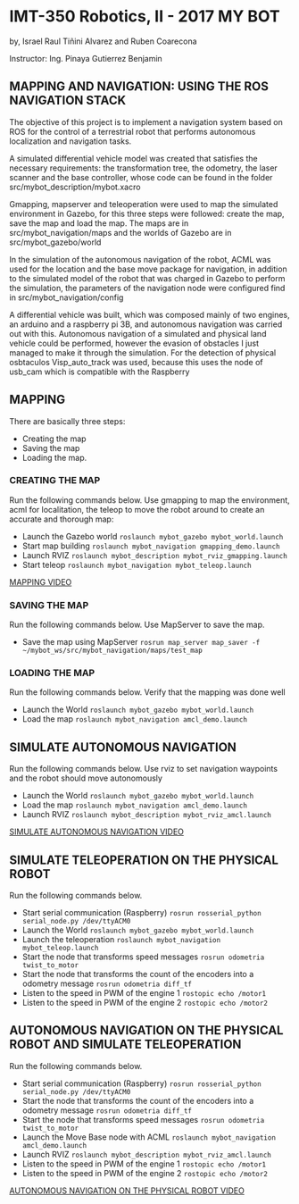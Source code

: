 IMT-350 Robotics, II - 2017 MY BOT
========================
by, Israel Raul Tiñini Alvarez and Ruben Coarecona

Instructor: Ing. Pinaya Gutierrez Benjamin

## MAPPING AND NAVIGATION: USING THE ROS NAVIGATION STACK
The objective of this project is to implement a navigation system based on ROS for the control of a terrestrial robot that performs autonomous localization and navigation tasks.

A simulated differential vehicle model was created that satisfies the necessary requirements: the transformation tree, the odometry, the laser scanner and the base controller, whose code can be found in the folder src/mybot_description/mybot.xacro

Gmapping, mapserver and teleoperation were used to map the simulated environment in Gazebo, for this three steps were followed: create the map, save the map and load the map. The maps are in src/mybot_navigation/maps and the worlds of Gazebo are in src/mybot_gazebo/world

In the simulation of the autonomous navigation of the robot, ACML was used for the location and the base move package for navigation, in addition to the simulated model of the robot that was charged in Gazebo to perform the simulation, the parameters of the navigation node were configured find in src/mybot_navigation/config

A differential vehicle was built, which was composed mainly of two engines, an arduino and a raspberry pi 3B, and autonomous navigation was carried out with this. Autonomous navigation of a simulated and physical land vehicle could be performed, however the evasion of obstacles I just managed to make it through the simulation. For the detection of physical osbtaculos Visp_auto_track was used, because this uses the node of usb_cam which is compatible with the Raspberry

## MAPPING 
There are basically three steps: 
* Creating the map
* Saving the map
* Loading the map.

### CREATING THE MAP
Run the following commands below. Use gmapping to map the environment, acml for localitation, the teleop to move the robot around to create an accurate and thorough map:
* Launch the Gazebo world
`roslaunch mybot_gazebo mybot_world.launch`
* Start map building
`roslaunch mybot_navigation gmapping_demo.launch`
* Launch RVIZ
`roslaunch mybot_description mybot_rviz_gmapping.launch`
* Start teleop
`roslaunch mybot_navigation mybot_teleop.launch`

[MAPPING VIDEO](https://www.youtube.com/watch?v=dSypf14WUvg&t=115s)

### SAVING THE MAP
Run the following commands below. Use MapServer to save the map. 
* Save the map using MapServer
`rosrun map_server map_saver -f ~/mybot_ws/src/mybot_navigation/maps/test_map` 
 
### LOADING THE MAP
Run the following commands below. Verify that the mapping was done well
* Launch the World
`roslaunch mybot_gazebo mybot_world.launch`
* Load the map
`roslaunch mybot_navigation amcl_demo.launch` 

## SIMULATE AUTONOMOUS NAVIGATION 
Run the following commands below. Use rviz to set navigation waypoints and the robot should move autonomously
* Launch the World
`roslaunch mybot_gazebo mybot_world.launch`
* Load the map
`roslaunch mybot_navigation amcl_demo.launch`
* Launch RVIZ 
`roslaunch mybot_description mybot_rviz_amcl.launch`

[SIMULATE AUTONOMOUS NAVIGATION  VIDEO](https://www.youtube.com/watch?v=kb35P2WhcE8&t=183s)

## SIMULATE TELEOPERATION ON THE PHYSICAL ROBOT
Run the following commands below.
* Start serial communication (Raspberry)
`rosrun rosserial_python serial_node.py /dev/ttyACM0`  
* Launch the World
`roslaunch mybot_gazebo mybot_world.launch` 
* Launch the teleoperation
`roslaunch mybot_navigation mybot_teleop.launch`
* Start the node that transforms speed messages
`rosrun odometria twist_to_motor` 
* Start the node that transforms the count of the encoders into a odometry message
`rosrun odometria diff_tf`
* Listen to the speed in PWM of the engine 1 
`rostopic echo /motor1` 
* Listen to the speed in PWM of the engine 2
`rostopic echo /motor2`  

## AUTONOMOUS NAVIGATION ON THE PHYSICAL ROBOT AND SIMULATE TELEOPERATION
Run the following commands below.
* Start serial communication (Raspberry)
`rosrun rosserial_python serial_node.py /dev/ttyACM0`  
* Start the node that transforms the count of the encoders into a odometry message
`rosrun odometria diff_tf`
* Start the node that transforms speed messages
`rosrun odometria twist_to_motor` 
* Launch the Move Base node with ACML
`roslaunch mybot_navigation amcl_demo.launch` 
* Launch RVIZ
`roslaunch mybot_description mybot_rviz_amcl.launch`
* Listen to the speed in PWM of the engine 1 
`rostopic echo /motor1` 
* Listen to the speed in PWM of the engine 2
`rostopic echo /motor2`  

[AUTONOMOUS NAVIGATION ON THE PHYSICAL ROBOT VIDEO](https://www.youtube.com/watch?v=W2Dxy_sPX_0)
